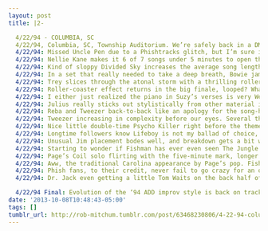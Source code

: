 ```yaml
---
layout: post
title: |2-

  4/22/94 - COLUMBIA, SC
  4/22/94, Columbia, SC, Township Auditorium. We’re safely back in a DMB-free zone, everyone. http://www.phishtracks.com/shows/1994-04-22 …
  4/22/94: Missed Uncle Pen due to a Phishtracks glitch, but I’m sure it fit right in with the highly caffeinated start to this show.
  4/22/94: Nellie Kane makes it 6 of 7 songs under 5 minutes to open this show - and the exception (PYITE) is really two songs. So punk.
  4/22/94: Kind of sloppy Divided Sky increases the average song length, but maintains the raucous mood. Of course this show was a Fri night.
  4/22/94: In a set that really needed to take a deep breath, Bowie jam to the rescue. Dark themes bubbling to the surface.
  4/22/94: Trey slices through the atonal storm with a thrilling roller-coaster riff around 9min in that is quickly sucked back into the murk.
  4/22/94: Roller-coaster effect returns in the big finale, looped? What a fantastic Bowie! And at the end of such a hum-drum set…
  4/22/94: I either just realized the piano in Suzy’s verses is very Werewolves of London or Page is making a subtle allusion in this one.
  4/22/94: Julius really sticks out stylistically from other material in this era. It’s something about the walking bass, or the “swing.”
  4/22/94: Reba and Tweezer back-to-back like an apology for the song-heavy first set.
  4/22/94: Tweezer increasing in complexity before our eyes. Several themes and rhythms (& one Mancini tease) explored in rapid succession.
  4/22/94: Nice little double-time Psycho Killer right before the theme returns too.
  4/22/94: Longtime followers know Lifeboy is not my ballad of choice, but that was a good place for a cool-down, and it’s not too dreary.
  4/22/94: Unusual Jim placement bodes well, and breakdown gets a bit weird, but the jam opts for triumphant. Nice trio with Tweezer>Lifeboy.
  4/22/94: Starting to wonder if Fishman has ever even seen The Jungle Book?
  4/22/94: Page’s Coil solo flirting with the five-minute mark, longer than most of those first set songs. Heavy on the usual sparkling runs.
  4/22/94: Aww, the traditional Carolina appearance by Page’s pop. Fish joins in on the father-son ragtime piano duet with his washboard.
  4/22/94: Phish fans, to their credit, never fail to go crazy for an old dude singing “Won’t You Come Home, Bill Bailey”
  4/22/94: Dr. Jack even getting a little Tom Waits on the back half of this Bill Bailey.

  4/22/94 Final: Evolution of the ‘94 ADD improv style is back on track in Bowie, Tweezer now that they’re the only jamband in town again.
date: '2013-10-08T10:48:43-05:00'
tags: []
tumblr_url: http://rob-mitchum.tumblr.com/post/63468230806/4-22-94-columbia-sc-4-22-94-columbia-sc
---
```

